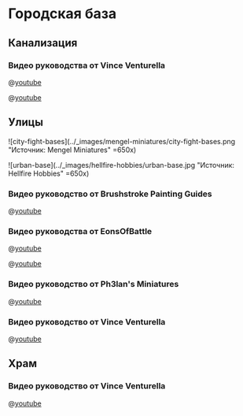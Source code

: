# Городская база

## Канализация

### Видео руководства от Vince Venturella

@[youtube](https://youtu.be/VDVOzRqqH_A?si=TfJxOVamK-q1_ko9)

@[youtube](https://youtu.be/10tFIOCZyq4?si=SObSUbMaI1Okb3Jc)

## Улицы

![city-fight-bases](../_images/mengel-miniatures/city-fight-bases.png "Источник: Mengel Miniatures" =650x)

![urban-base](../_images/hellfire-hobbies/urban-base.jpg "Источник: Hellfire Hobbies" =650x)

### Видео руководство от Brushstroke Painting Guides

@[youtube](https://youtu.be/fwhYsYBPM3Q?si=5T7gW900uk70w52g)

### Видео руководства от EonsOfBattle

@[youtube](https://youtu.be/9TvsDOIPWWI?si=V5HLlurYfO8nbQIX)

@[youtube](https://youtu.be/cxbxsB29aQo?si=BLEOqPQ1q5oKp3jk)

### Видео руководство от Ph3lan's Miniatures

@[youtube](https://youtu.be/RkVk9odiMhA?si=zzXD6GzxpsC0DHtX)

### Видео руководство от Vince Venturella

@[youtube](https://youtu.be/ZAzucQbdzNw?si=uM2Ik7ABKMwuGZ7f)

## Храм

### Видео руководство от Vince Venturella

@[youtube](https://youtu.be/SubSD9BiH-g?si=QYLG9CvLIgqeLr9R)
